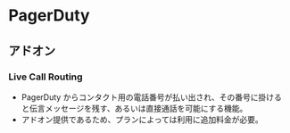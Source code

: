 # PagerDuty

## アドオン

### Live Call Routing
- PagerDuty からコンタクト用の電話番号が払い出され、その番号に掛けると伝言メッセージを残す、あるいは直接通話を可能にする機能。
- アドオン提供であるため、プランによっては利用に追加料金が必要。